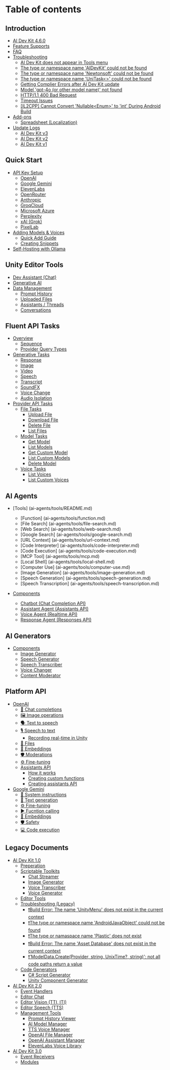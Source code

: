 # Table of contents

## Introduction

* [AI Dev Kit 4.6.0](README.md)
* [Feature Supports](introduction/provider-supports/README.md)
* [FAQ](introduction/faq.md)
* [Troubleshooting](introduction/troubleshooting/README.md)
  * [AI Dev Kit does not appear in Tools menu](introduction/troubleshooting/ai-dev-kit-does-not-appear-in-tools-menu.md)
  * [The type or namespace name 'AIDevKit' could not be found](introduction/troubleshooting/the-type-or-namespace-name-aidevkit-could-not-be-found.md)
  * [The type or namespace name 'Newtonsoft' could not be found](introduction/troubleshooting/the-type-or-namespace-name-newtonsoft-could-not-be-found.md)
  * [The type or namespace name 'UniTask<>' could not be found](introduction/troubleshooting/the-type-or-namespace-name-unitask-less-than-greater-than-could-not-be-found.md)
  * [Getting Complier Errors after AI Dev Kit update](introduction/troubleshooting/getting-complier-errors-after-ai-dev-kit-update.md)
  * [Model 'gpt-4o (or other model name)' not found](introduction/troubleshooting/model-gpt-4o-or-other-model-name-not-found.md)
  * [HTTP/1.1 400 Bad Request](introduction/troubleshooting/http-1.1-400-bad-request.md)
  * [Timeout Issues](introduction/troubleshooting/timeout-issues.md)
  * [\[IL2CPP\] Cannot Convert 'Nullable\<Enum>' to 'int' During Android Build](introduction/troubleshooting/il2cpp-cannot-convert-nullable-less-than-enum-greater-than-to-int-during-android-build.md)
* [Add-ons](introduction/add-ons/README.md)
  * [Spreadsheet (Localization)](introduction/add-ons/spreadsheet-localization.md)
* [Update Logs](introduction/update-logs/README.md)
  * [AI Dev Kit v3](introduction/update-logs/ai-dev-kit-v3.md)
  * [AI Dev Kit v2](introduction/update-logs/ai-dev-kit-v2.md)
  * [AI Dev Kit v1](introduction/update-logs/ai-dev-kit-v1.md)

## Quick Start

* [API Key Setup](quick-start/api-key-setup/README.md)
  * [OpenAI](quick-start/api-key-setup/openai.md)
  * [Google Gemini](quick-start/api-key-setup/google-gemini.md)
  * [ElevenLabs](quick-start/api-key-setup/elevenlabs.md)
  * [OpenRouter](quick-start/api-key-setup/openrouter.md)
  * [Anthropic](quick-start/api-key-setup/anthropic.md)
  * [GroqCloud](quick-start/api-key-setup/groqcloud.md)
  * [Microsoft Azure](quick-start/api-key-setup/microsoft-azure.md)
  * [Perplexity](quick-start/api-key-setup/perplexity.md)
  * [xAI (Grok)](quick-start/api-key-setup/xai-grok.md)
  * [PixelLab](quick-start/api-key-setup/pixellab.md)
* [Adding Models & Voices](quick-start/adding-models-and-voices/README.md)
  * [Quick Add Guide](quick-start/adding-models-and-voices/quick-add-guide.md)
  * [Creating Snippets](quick-start/adding-models-and-voices/creating-snippets.md)
* [Self-Hosting with Ollama](quick-start/self-hosting-with-ollama.md)

## Unity Editor Tools

* [Dev Assistant (Chat)](editor-tools/dev-assistant-chat.md)
* [Generative AI](editor-tools/generative-ai.md)
* [Data Management](editor-tools/data-management/README.md)
  * [Prompt History](editor-tools/data-management/prompt-history.md)
  * [Uploaded Files](editor-tools/data-management/uploaded-files.md)
  * [Assistants / Threads](editor-tools/data-management/assistants-threads.md)
  * [Conversations](editor-tools/data-management/conversations.md)

## Fluent API Tasks

* [Overview](fluent-api-tasks/overview/README.md)
  * [Sequence](fluent-api-tasks/overview/sequence.md)
  * [Provider Query Types](fluent-api-tasks/overview/provider-query-types.md)
* [Generative Tasks](fluent-api-tasks/generative-tasks/README.md)
  * [Response](fluent-api-tasks/generative-tasks/response.md)
  * [Image](fluent-api-tasks/generative-tasks/image.md)
  * [Video](fluent-api-tasks/generative-tasks/video.md)
  * [Speech](fluent-api-tasks/generative-tasks/speech.md)
  * [Transcript](fluent-api-tasks/generative-tasks/transcript.md)
  * [SoundFX](fluent-api-tasks/generative-tasks/soundfx.md)
  * [Voice Change](fluent-api-tasks/generative-tasks/voice-change.md)
  * [Audio Isolation](fluent-api-tasks/generative-tasks/audio-isolation.md)
* [Provider API Tasks](fluent-api-tasks/provider-api-tasks/README.md)
  * [File Tasks](fluent-api-tasks/provider-api-tasks/file-tasks/README.md)
    * [Upload File](fluent-api-tasks/provider-api-tasks/file-tasks/upload-file.md)
    * [Download File](fluent-api-tasks/provider-api-tasks/file-tasks/download-file.md)
    * [Delete File](fluent-api-tasks/provider-api-tasks/file-tasks/delete-file.md)
    * [List Files](fluent-api-tasks/provider-api-tasks/file-tasks/list-files.md)
  * [Model Tasks](fluent-api-tasks/provider-api-tasks/model-tasks/README.md)
    * [Get Model](fluent-api-tasks/provider-api-tasks/model-tasks/get-model.md)
    * [List Models](fluent-api-tasks/provider-api-tasks/model-tasks/list-models.md)
    * [Get Custom Model](fluent-api-tasks/provider-api-tasks/model-tasks/get-custom-model.md)
    * [List Custom Models](fluent-api-tasks/provider-api-tasks/model-tasks/list-custom-models.md)
    * [Delete Model](fluent-api-tasks/provider-api-tasks/model-tasks/delete-model.md)
  * [Voice Tasks](fluent-api-tasks/provider-api-tasks/voice-tasks/README.md)
    * [List Voices](fluent-api-tasks/provider-api-tasks/voice-tasks/list-voices.md)
    * [List Custom Voices](fluent-api-tasks/provider-api-tasks/voice-tasks/list-custom-voices.md)

## AI Agents

* [Tools] (ai-agents/tools/README.md)
  * [Function] (ai-agents/tools/function.md)
  * [File Search] (ai-agents/tools/file-search.md)
  * [Web Search] (ai-agents/tools/web-search.md)
  * [Google Search] (ai-agents/tools/google-search.md)
  * [URL Context] (ai-agents/tools/url-context.md)
  * [Code Interpreter] (ai-agents/tools/code-interpreter.md)
  * [Code Execution] (ai-agents/tools/code-execution.md)
  * [MCP Tool] (ai-agents/tools/mcp.md)
  * [Local Shell] (ai-agents/tools/local-shell.md)
  * [Computer Use] (ai-agents/tools/computer-use.md)
  * [Image Generation] (ai-agents/tools/image-generation.md)
  * [Speech Generation] (ai-agents/tools/speech-generation.md)
  * [Speech Transcription] (ai-agents/tools/speech-transcription.md)

* [Components](unity-components/ai-agents/components/README.md)
  * [Chatbot (Chat Completion API)](unity-components/ai-agents/chatbot-chat-completion-api.md)
  * [Assistant Agent (Assistants API)](unity-components/ai-agents/assistant-agent-assistants-api.md)
  * [Voice Agent (Realtime API)](unity-components/ai-agents/voice-agent-realtime-api.md)
  * [Response Agent (Responses API)](unity-components/ai-agents/response-agent-responses-api.md)

## AI Generators

* [Components](unity-components/ai-generators/README.md)
  * [Image Generator](unity-components/ai-generators/image-generator.md)
  * [Speech Generator](unity-components/ai-generators/speech-generator.md)
  * [Speech Transcriber](unity-components/ai-generators/speech-transcriber.md)
  * [Voice Changer](unity-components/ai-generators/voice-changer.md)
  * [Content Moderator](unity-components/ai-generators/content-moderator.md)

## Platform API

* [OpenAI](platform-api/openai/README.md)
  * [💬 Chat completions](platform-api/openai/chat-completions.md)
  * [🖼️ Image operations](platform-api/openai/image-operations.md)
  * [🗣️ Text to speech](platform-api/openai/text-to-speech.md)
  * [🎙️ Speech to text](platform-api/openai/speech-to-text/README.md)
    * [Recording real-time in Unity](platform-api/openai/speech-to-text/recording-real-time-in-unity.md)
  * [💾 Files](platform-api/openai/files.md)
  * [🔎 Embeddings](platform-api/openai/embeddings.md)
  * [🛡️ Moderations](platform-api/openai/moderations.md)
  * [⚙️ Fine-tuning](platform-api/openai/fine-tuning.md)
  * [Assistants API](platform-api/openai/assistants-api/README.md)
    * [How it works](platform-api/openai/assistants-api/how-it-works.md)
    * [Creating custom functions](platform-api/openai/assistants-api/creating-custom-functions.md)
    * [Creating assistants API](platform-api/openai/assistants-api/creating-assistants-api.md)
* [Google Gemini](platform-api/google-gemini/README.md)
  * [📝 System instructions](platform-api/google-gemini/system-instructions.md)
  * [💬 Text generation](platform-api/google-gemini/text-generation.md)
  * [⚙️ Fine-tuning](platform-api/google-gemini/fine-tuning.md)
  * [▶️ Fucntion calling](platform-api/google-gemini/fucntion-calling.md)
  * [🔎 Embeddings](platform-api/google-gemini/embeddings.md)
  * [🛡️ Safety](platform-api/google-gemini/safety.md)
  * [💻 Code execution](platform-api/google-gemini/code-execution.md)

## Legacy Documents

* [AI Dev Kit 1.0](legacy-documents/ai-dev-kit-1.0/README.md)
  * [Preperation](legacy-documents/ai-dev-kit-1.0/preperation.md)
  * [Scriptable Toolkits](legacy-documents/ai-dev-kit-1.0/scriptable-toolkits/README.md)
    * [Chat Streamer](legacy-documents/ai-dev-kit-1.0/scriptable-toolkits/chat-streamer.md)
    * [Image Generator](legacy-documents/ai-dev-kit-1.0/scriptable-toolkits/image-generator.md)
    * [Voice Transcriber](legacy-documents/ai-dev-kit-1.0/scriptable-toolkits/voice-transcriber.md)
    * [Voice Generator](legacy-documents/ai-dev-kit-1.0/scriptable-toolkits/voice-generator.md)
  * [Editor Tools](legacy-documents/ai-dev-kit-1.0/editor-tools.md)
  * [Troubleshooting (Legacy)](legacy-documents/ai-dev-kit-1.0/troubleshooting-legacy/README.md)
    * [❗Build Error: The name 'UnityMenu' does not exist in the current context](legacy-documents/ai-dev-kit-1.0/troubleshooting-legacy/build-error-the-name-unitymenu-does-not-exist-in-the-current-context.md)
    * [❗The type or namespace name 'AndroidJavaObject' could not be found](legacy-documents/ai-dev-kit-1.0/troubleshooting-legacy/the-type-or-namespace-name-androidjavaobject-could-not-be-found.md)
    * [❗The type or namaspace name 'Plastic' does not exist](legacy-documents/ai-dev-kit-1.0/troubleshooting-legacy/the-type-or-namaspace-name-plastic-does-not-exist.md)
    * [❗Build Error: The name 'Asset Database' does not exist in the current context](legacy-documents/ai-dev-kit-1.0/troubleshooting-legacy/build-error-the-name-asset-database-does-not-exist-in-the-current-context.md)
    * [❗'ModelData.Create(Provider, string, UnixTime?, string)': not all code paths return a value](legacy-documents/ai-dev-kit-1.0/troubleshooting-legacy/modeldata.create-provider-string-unixtime-string-not-all-code-paths-return-a-value.md)
  * [Code Generators](legacy-documents/ai-dev-kit-1.0/code-generators/README.md)
    * [C# Script Generator](legacy-documents/ai-dev-kit-1.0/code-generators/c-script-generator.md)
    * [Unity Component Generator](legacy-documents/ai-dev-kit-1.0/code-generators/unity-component-generator.md)
* [AI Dev Kit 2.0](legacy-documents/ai-dev-kit-2.0/README.md)
  * [Event Handlers](legacy-documents/ai-dev-kit-2.0/event-handlers.md)
  * [Editor Chat](legacy-documents/ai-dev-kit-2.0/editor-chat.md)
  * [Editor Vision (TTI, ITI)](legacy-documents/ai-dev-kit-2.0/editor-vision-tti-iti.md)
  * [Editor Speech (TTS)](legacy-documents/ai-dev-kit-2.0/editor-speech-tts.md)
  * [Management Tools](legacy-documents/ai-dev-kit-2.0/management-tools/README.md)
    * [Prompt History Viewer](legacy-documents/ai-dev-kit-2.0/management-tools/prompt-history-viewer.md)
    * [AI Model Manager](legacy-documents/ai-dev-kit-2.0/management-tools/ai-model-manager.md)
    * [TTS Voice Manager](legacy-documents/ai-dev-kit-2.0/management-tools/tts-voice-manager.md)
    * [OpenAI File Manager](legacy-documents/ai-dev-kit-2.0/management-tools/openai-file-manager.md)
    * [OpenAI Assistant Manager](legacy-documents/ai-dev-kit-2.0/management-tools/openai-assistant-manager.md)
    * [ElevenLabs Voice Library](legacy-documents/ai-dev-kit-2.0/management-tools/elevenlabs-voice-library.md)
* [AI Dev Kit 3.0](legacy-documents/ai-dev-kit-3.0/README.md)
  * [Event Receivers](legacy-documents/ai-dev-kit-3.0/event-receivers.md)
  * [Modules](legacy-documents/ai-dev-kit-3.0/modules.md)
